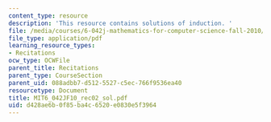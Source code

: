 ```yaml
---
content_type: resource
description: 'This resource contains solutions of induction. '
file: /media/courses/6-042j-mathematics-for-computer-science-fall-2010/d428ae6b0f85ba4c6520e0830e5f3964_MIT6_042JF10_rec02_sol.pdf
file_type: application/pdf
learning_resource_types:
- Recitations
ocw_type: OCWFile
parent_title: Recitations
parent_type: CourseSection
parent_uid: 088adbb7-d512-5527-c5ec-766f9536ea40
resourcetype: Document
title: MIT6_042JF10_rec02_sol.pdf
uid: d428ae6b-0f85-ba4c-6520-e0830e5f3964
---
```

